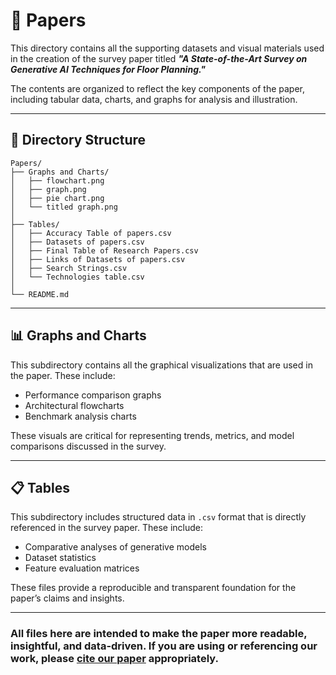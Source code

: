 # 📄 Papers

This directory contains all the supporting datasets and visual materials used in the creation of the survey paper titled ***"A State-of-the-Art Survey on Generative AI Techniques for Floor Planning."***

The contents are organized to reflect the key components of the paper, including tabular data, charts, and graphs for analysis and illustration.

---

## 📁 Directory Structure

```
Papers/
├── Graphs and Charts/
│   ├── flowchart.png
│   ├── graph.png
│   ├── pie chart.png
│   └── titled graph.png
│
├── Tables/
│   ├── Accuracy Table of papers.csv
│   ├── Datasets of papers.csv
│   ├── Final Table of Research Papers.csv
│   ├── Links of Datasets of papers.csv
│   ├── Search Strings.csv
│   └── Technologies table.csv
│
└── README.md
```

---

## 📊 Graphs and Charts

This subdirectory contains all the graphical visualizations that are used in the paper. These include:

- Performance comparison graphs
- Architectural flowcharts
- Benchmark analysis charts

These visuals are critical for representing trends, metrics, and model comparisons discussed in the survey.

---

## 📋 Tables

This subdirectory includes structured data in `.csv` format that is directly referenced in the survey paper. These include:

- Comparative analyses of generative models
- Dataset statistics
- Feature evaluation matrices

These files provide a reproducible and transparent foundation for the paper’s claims and insights.

---

### All files here are intended to make the paper more readable, insightful, and data-driven. If you are using or referencing our work, please [cite our paper](https://github.com/Jyotibrat/A-State-of-Art-Survey-on-Generative-AI-Techniques-for-Floor-Planning#-citation-details) appropriately.